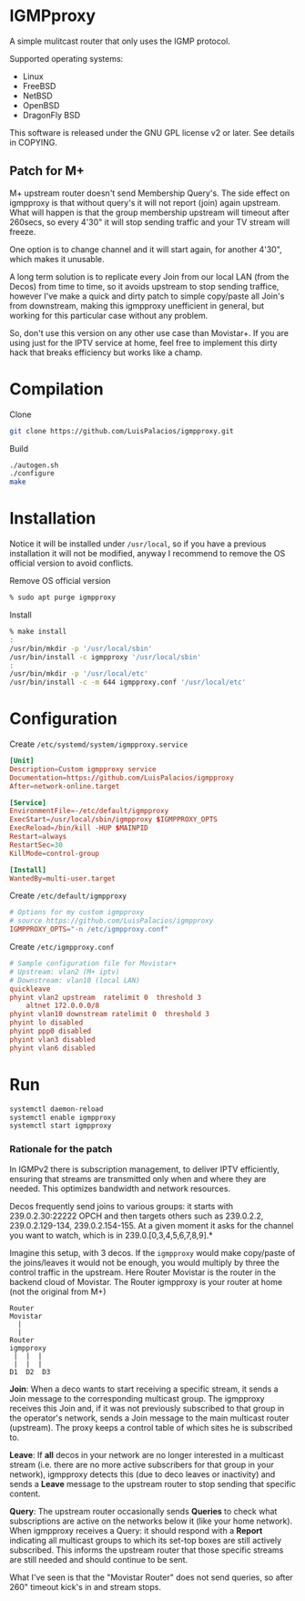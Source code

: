 # IGMPproxy 

A simple mulitcast router that only uses the IGMP protocol.

Supported operating systems:
 - Linux
 - FreeBSD
 - NetBSD
 - OpenBSD
 - DragonFly BSD

This software is released under the GNU GPL license v2 or later. See details in COPYING.

## Patch for M+

M+ upstream router doesn't send Membership Query's. The side effect on igmpproxy is that 
without query's it will not report (join) again upstream. What will happen is that the
group membership upstream will timeout after 260secs, so every 4'30" it will stop sending
traffic and your TV stream will freeze. 

One option is to change channel and it will start again, for another 4'30", which makes it
unusable. 

A long term solution is to replicate every Join from our local LAN (from the Decos) from 
time to time, so it avoids upstream to stop sending traffice, however I've make a quick 
and dirty patch to simple copy/paste all Join's from downstream, making this igmpproxy
unefficient in general, but working for this particular case without any problem. 

So, don't use this version on any other use case than Movistar+. If you are using 
just for the IPTV service at home, feel free to implement this dirty hack that breaks
efficiency but works like a champ.

Compilation
===========

Clone

```zsh
git clone https://github.com/LuisPalacios/igmpproxy.git
```

Build

```zsh
./autogen.sh
./configure
make
```

Installation
============

Notice it will be installed under `/usr/local`, so if you have a previous installation
it will not be modified, anyway I recommend to remove the OS official version
to avoid conflicts. 

Remove OS official version

```zsh
% sudo apt purge igmpproxy
```

Install

```zsh
% make install
:
/usr/bin/mkdir -p '/usr/local/sbin'
/usr/bin/install -c igmpproxy '/usr/local/sbin'
:
/usr/bin/mkdir -p '/usr/local/etc'
/usr/bin/install -c -m 644 igmpproxy.conf '/usr/local/etc'
```

Configuration
==============

Create `/etc/systemd/system/igmpproxy.service`

```conf
[Unit]
Description=Custom igmpproxy service
Documentation=https://github.com/LuisPalacios/igmpproxy
After=network-online.target

[Service]
EnvironmentFile=-/etc/default/igmpproxy
ExecStart=/usr/local/sbin/igmpproxy $IGMPPROXY_OPTS
ExecReload=/bin/kill -HUP $MAINPID
Restart=always
RestartSec=30
KillMode=control-group

[Install]
WantedBy=multi-user.target
```

Create `/etc/default/igmpproxy`

```conf
# Options for my custom igmpproxy
# source https://github.com/LuisPalacios/igmpproxy
IGMPPROXY_OPTS="-n /etc/igmpproxy.conf"
```

Create `/etc/igmpproxy.conf`

```conf
# Sample configuration file for Movistar+
# Upstream: vlan2 (M+ iptv)
# Downstream: vlan10 (local LAN)
quickleave
phyint vlan2 upstream  ratelimit 0  threshold 3
    altnet 172.0.0.0/8
phyint vlan10 downstream ratelimit 0  threshold 3
phyint lo disabled
phyint ppp0 disabled
phyint vlan3 disabled
phyint vlan6 disabled
```

Run
==============

```zsh
systemctl daemon-reload
systemctl enable igmpproxy
systemctl start igmpproxy
```

### Rationale for the patch

In IGMPv2 there is subscription management, to deliver IPTV efficiently, ensuring that
streams are transmitted only when and where they are needed. This optimizes bandwidth 
and network resources.

Decos frequently send joins to various groups: it starts with 239.0.2.30:22222 OPCH 
and then targets others such as 239.0.2.2, 239.0.2.129-134, 239.0.2.154-155. At a 
given moment it asks for the channel you want to watch, which is in 239.0.[0,3,4,5,6,7,8,9].*

Imagine this setup, with 3 decos. If the `igmpproxy` would make copy/paste of the
joins/leaves it would not be enough, you would multiply by three the control traffic 
in the upstream. Here Router Movistar is the router in the backend cloud of Movistar.
The Router igmpproxy is your router at home (not the original from M+)


```text
Router
Movistar
  |
  |
Router
igmpproxy
 |  |  | 
 |  |  |
D1  D2  D3
````

**Join**: When a deco wants to start receiving a specific stream, it sends a Join message
to the corresponding multicast group. The igmpproxy receives this Join and, if it was not
previously subscribed to that group in the operator's network, sends a Join message to 
the main multicast router (upstream). The proxy keeps a control table of which sites he is subscribed to.

**Leave**: If **all** decos in your network are no longer interested in a multicast stream
(i.e. there are no more active subscribers for that group in your network), igmpproxy detects
this (due to deco leaves or inactivity) and sends a **Leave** message to the upstream
router to stop sending that specific content.

**Query**: The upstream router occasionally sends **Queries** to check what subscriptions are 
active on the networks below it (like your home network). When igmpproxy receives a Query:
it should respond with a **Report** indicating all multicast groups to which its set-top 
boxes are still actively subscribed. This informs the upstream router that those specific
streams are still needed and should continue to be sent.

What I've seen is that the "Movistar Router" does not send queries, so after 260" timeout
kick's in and stream stops.
